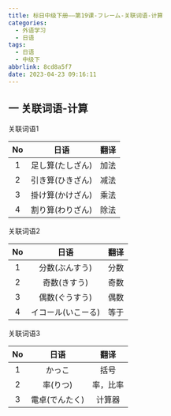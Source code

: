 ```yaml
---
title: 标日中级下册——第19课-フレーム-关联词语-计算
categories:
  - 外语学习
  - 日语
tags:
  - 日语
  - 中级下
abbrlink: 8cd8a5f7
date: 2023-04-23 09:16:11
---
```

## 一 关联词语-计算

关联词语1

|  No  |       日语       | 翻译 |
| :--: | :--------------: | :--: |
|  1   | 足し算(たしざん) | 加法 |
|  2   | 引き算(ひきざん) | 减法 |
|  3   | 掛け算(かけざん) | 乘法 |
|  4   | 割り算(わりざん) | 除法 |

<!--more-->

关联词语2

|  No  |        日语        | 翻译 |
| :--: | :----------------: | :--: |
|  1   |   分数(ぶんすう)   | 分数 |
|  2   |    奇数(きすう)    | 奇数 |
|  3   |   偶数(ぐうすう)   | 偶数 |
|  4   | イコール(いこーる) | 等于 |

关联词语3

|  No  |      日语      |   翻译   |
| :--: | :------------: | :------: |
|  1   |     かっこ     |   括号   |
|  2   |    率(りつ)    | 率，比率 |
|  3   | 電卓(でんたく) |  计算器  |